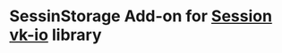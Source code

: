 # SessinStorage Add-on for [Session](https://github.com/negezor/vk-io/tree/master/packages/session) [vk-io](https://github.com/negezor/vk-io) library
